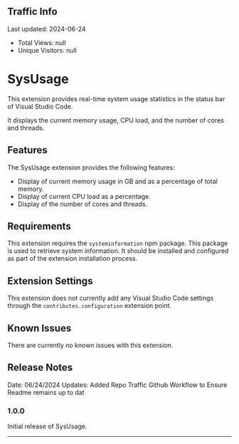 ## Traffic Info
Last updated: 2024-06-24

* Total Views: null
* Unique Visitors: null


# SysUsage

This extension provides real-time system usage statistics in the status bar of Visual Studio Code. 

It displays the current memory usage, CPU load, and the number of cores and threads. 

## Features

The SysUsage extension provides the following features:

- Display of current memory usage in GB and as a percentage of total memory.
- Display of current CPU load as a percentage.
- Display of the number of cores and threads.

## Requirements

This extension requires the `systeminformation` npm package. This package is used to retrieve system information. It should be installed and configured as part of the extension installation process. 

## Extension Settings

This extension does not currently add any Visual Studio Code settings through the `contributes.configuration` extension point.

## Known Issues

There are currently no known issues with this extension.

## Release Notes

Date:       06/24/2024
Updates:    Added Repo Traffic Github Workflow to Ensure Readme remains up to dat

### 1.0.0

Initial release of SysUsage.

---
